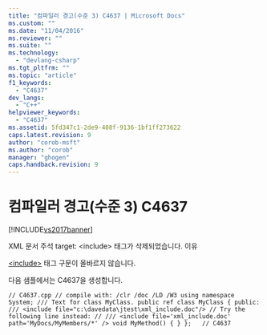 ```yaml
---
title: "컴파일러 경고(수준 3) C4637 | Microsoft Docs"
ms.custom: ""
ms.date: "11/04/2016"
ms.reviewer: ""
ms.suite: ""
ms.technology: 
  - "devlang-csharp"
ms.tgt_pltfrm: ""
ms.topic: "article"
f1_keywords: 
  - "C4637"
dev_langs: 
  - "C++"
helpviewer_keywords: 
  - "C4637"
ms.assetid: 5fd347c1-2de9-408f-9136-1bf1ff273622
caps.latest.revision: 9
author: "corob-msft"
ms.author: "corob"
manager: "ghogen"
caps.handback.revision: 9
---
```

# 컴파일러 경고(수준 3) C4637
[!INCLUDE[vs2017banner](../../assembler/inline/includes/vs2017banner.md)]

XML 문서 주석 target: \<include\> 태그가 삭제되었습니다.  이유  
  
 [\<include\>](../../ide/include-visual-cpp.md) 태그 구문이 올바르지 않습니다.  
  
 다음 샘플에서는 C4637을 생성합니다.  
  
```  
// C4637.cpp // compile with: /clr /doc /LD /W3 using namespace System; /// Text for class MyClass. public ref class MyClass { public: /// <include file="c:\davedata\jtest\xml_include.doc"/> // Try the following line instead: // /// <include file='xml_include.doc' path='MyDocs/MyMembers/*' /> void MyMethod() { } };   // C4637  
```